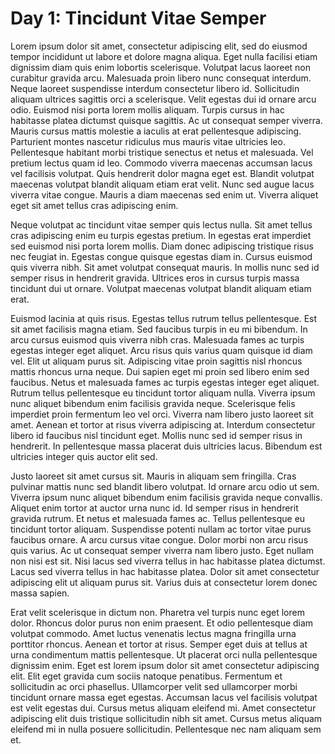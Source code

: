 # Day 1: Tincidunt Vitae Semper
Lorem ipsum dolor sit amet, consectetur adipiscing elit, sed do eiusmod tempor incididunt ut labore et dolore magna aliqua. Eget nulla facilisi etiam dignissim diam quis enim lobortis scelerisque. Volutpat lacus laoreet non curabitur gravida arcu. Malesuada proin libero nunc consequat interdum. Neque laoreet suspendisse interdum consectetur libero id. Sollicitudin aliquam ultrices sagittis orci a scelerisque. Velit egestas dui id ornare arcu odio. Euismod nisi porta lorem mollis aliquam. Turpis cursus in hac habitasse platea dictumst quisque sagittis. Ac ut consequat semper viverra. Mauris cursus mattis molestie a iaculis at erat pellentesque adipiscing. Parturient montes nascetur ridiculus mus mauris vitae ultricies leo. Pellentesque habitant morbi tristique senectus et netus et malesuada. Vel pretium lectus quam id leo. Commodo viverra maecenas accumsan lacus vel facilisis volutpat. Quis hendrerit dolor magna eget est. Blandit volutpat maecenas volutpat blandit aliquam etiam erat velit. Nunc sed augue lacus viverra vitae congue. Mauris a diam maecenas sed enim ut. Viverra aliquet eget sit amet tellus cras adipiscing enim.

Neque volutpat ac tincidunt vitae semper quis lectus nulla. Sit amet tellus cras adipiscing enim eu turpis egestas pretium. In egestas erat imperdiet sed euismod nisi porta lorem mollis. Diam donec adipiscing tristique risus nec feugiat in. Egestas congue quisque egestas diam in. Cursus euismod quis viverra nibh. Sit amet volutpat consequat mauris. In mollis nunc sed id semper risus in hendrerit gravida. Ultrices eros in cursus turpis massa tincidunt dui ut ornare. Volutpat maecenas volutpat blandit aliquam etiam erat.

Euismod lacinia at quis risus. Egestas tellus rutrum tellus pellentesque. Est sit amet facilisis magna etiam. Sed faucibus turpis in eu mi bibendum. In arcu cursus euismod quis viverra nibh cras. Malesuada fames ac turpis egestas integer eget aliquet. Arcu risus quis varius quam quisque id diam vel. Elit ut aliquam purus sit. Adipiscing vitae proin sagittis nisl rhoncus mattis rhoncus urna neque. Dui sapien eget mi proin sed libero enim sed faucibus. Netus et malesuada fames ac turpis egestas integer eget aliquet. Rutrum tellus pellentesque eu tincidunt tortor aliquam nulla. Viverra ipsum nunc aliquet bibendum enim facilisis gravida neque. Scelerisque felis imperdiet proin fermentum leo vel orci. Viverra nam libero justo laoreet sit amet. Aenean et tortor at risus viverra adipiscing at. Interdum consectetur libero id faucibus nisl tincidunt eget. Mollis nunc sed id semper risus in hendrerit. In pellentesque massa placerat duis ultricies lacus. Bibendum est ultricies integer quis auctor elit sed.

Justo laoreet sit amet cursus sit. Mauris in aliquam sem fringilla. Cras pulvinar mattis nunc sed blandit libero volutpat. Id ornare arcu odio ut sem. Viverra ipsum nunc aliquet bibendum enim facilisis gravida neque convallis. Aliquet enim tortor at auctor urna nunc id. Id semper risus in hendrerit gravida rutrum. Et netus et malesuada fames ac. Tellus pellentesque eu tincidunt tortor aliquam. Suspendisse potenti nullam ac tortor vitae purus faucibus ornare. A arcu cursus vitae congue. Dolor morbi non arcu risus quis varius. Ac ut consequat semper viverra nam libero justo. Eget nullam non nisi est sit. Nisi lacus sed viverra tellus in hac habitasse platea dictumst. Lacus sed viverra tellus in hac habitasse platea. Dolor sit amet consectetur adipiscing elit ut aliquam purus sit. Varius duis at consectetur lorem donec massa sapien.

Erat velit scelerisque in dictum non. Pharetra vel turpis nunc eget lorem dolor. Rhoncus dolor purus non enim praesent. Et odio pellentesque diam volutpat commodo. Amet luctus venenatis lectus magna fringilla urna porttitor rhoncus. Aenean et tortor at risus. Semper eget duis at tellus at urna condimentum mattis pellentesque. Ut placerat orci nulla pellentesque dignissim enim. Eget est lorem ipsum dolor sit amet consectetur adipiscing elit. Elit eget gravida cum sociis natoque penatibus. Fermentum et sollicitudin ac orci phasellus. Ullamcorper velit sed ullamcorper morbi tincidunt ornare massa eget egestas. Accumsan lacus vel facilisis volutpat est velit egestas dui. Cursus metus aliquam eleifend mi. Amet consectetur adipiscing elit duis tristique sollicitudin nibh sit amet. Cursus metus aliquam eleifend mi in nulla posuere sollicitudin. Pellentesque nec nam aliquam sem et.